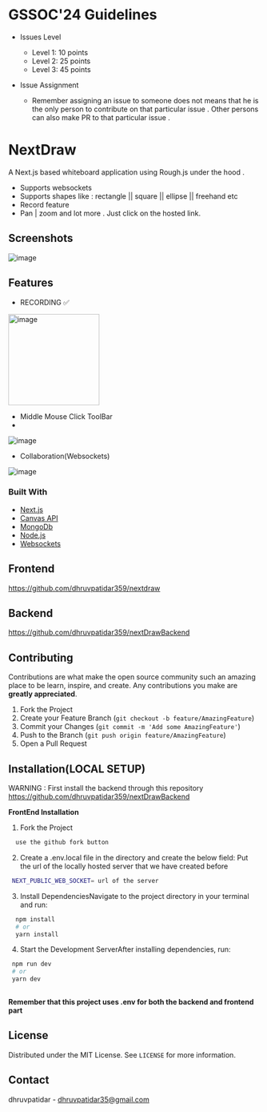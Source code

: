 # GSSOC'24 Guidelines
- Issues Level
  - Level 1: 10 points  
  - Level 2: 25 points
  - Level 3: 45 points
 
- Issue Assignment
  - Remember assigning an issue to someone does not means that he is the only person to contribute on that particular issue . Other persons can also make PR to that particular issue .

# NextDraw

A Next.js based whiteboard application using Rough.js under the hood . 
- Supports websockets
- Supports shapes like : rectangle || square || ellipse || freehand etc
- Record feature
- Pan | zoom and lot more . Just click on the hosted link.






## Screenshots

![image](https://github.com/dhruvpatidar359/nextdraw/assets/103873587/19f1fa93-8b93-4713-adc5-306605bb8a6f)


## Features

- RECORDING ✅
  
<img width="182" alt="image" src="https://github.com/dhruvpatidar359/nextdraw/assets/103873587/64637de6-60e6-4192-99a5-054864edb6e2">


- Middle Mouse Click ToolBar
- 
 ![image](https://github.com/dhruvpatidar359/nextdraw/assets/103873587/9ba4a9e8-3397-4c89-91da-0932d2012d90)


- Collaboration(Websockets)
  
![image](https://github.com/dhruvpatidar359/nextdraw/assets/103873587/b33557e4-c205-4785-b3f8-4c6f1be50951)



### Built With
* [Next.js]()
* [Canvas API]()
* [MongoDb]()
* [Node.js]()
* [Websockets]()



## Frontend
https://github.com/dhruvpatidar359/nextdraw
## Backend 
https://github.com/dhruvpatidar359/nextDrawBackend





## Contributing

Contributions are what make the open source community such an amazing place to be learn, inspire, and create. Any contributions you make are **greatly appreciated**.

1. Fork the Project
2. Create your Feature Branch (`git checkout -b feature/AmazingFeature`)
3. Commit your Changes (`git commit -m 'Add some AmazingFeature'`)
4. Push to the Branch (`git push origin feature/AmazingFeature`)
5. Open a Pull Request

   
## Installation(LOCAL SETUP)

WARNING : First install the backend through this repository 
https://github.com/dhruvpatidar359/nextDrawBackend



**FrontEnd Installation**

1. Fork the Project

```bash
  use the github fork button
```
2. Create a .env.local file in the directory and create the below field: Put the url of the locally  hosted server that we have created before

```bash
 NEXT_PUBLIC_WEB_SOCKET= url of the server
```


3. Install DependenciesNavigate to the project directory in your terminal and run:


```bash
  npm install
  # or
  yarn install
```

4. Start the Development ServerAfter installing dependencies, run:

```bash
 npm run dev
 # or
 yarn dev
 
```



**Remember that this project uses .env for both the backend and frontend part**



## License

Distributed under the MIT License. See `LICENSE` for more information.




## Contact

dhruvpatidar - dhruvpatidar35@gmail.com
